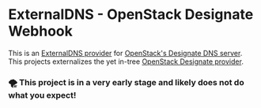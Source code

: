 # ExternalDNS - OpenStack Designate Webhook

This is an [ExternalDNS provider](https://github.com/kubernetes-sigs/external-dns/blob/master/docs/tutorials/webhook-provider.md) for [OpenStack's Designate DNS server](https://docs.openstack.org/designate/latest/).
This projects externalizes the yet in-tree [OpenStack Designate provider](https://github.com/kubernetes-sigs/external-dns/tree/master/provider/designate).

### 🌪 This project is in a very early stage and likely does not do what you expect!
